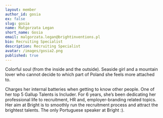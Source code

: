 ```yaml
---
layout: member
author_id: gosia
ex: false
slug: gosia
name: Małgorzata Legan
short_name: Gosia
email: malgorzata.legan@brightinventions.pl
bio: Recruiting Specialist
description: Recruiting Specialist
avatar: /images/gosia2.png
published: true
---
```

Colorful soul (from the inside and the outside). Seaside girl and a mountain lover who cannot decide to which part of Poland she feels more attached to. 

Charges her internal batteries when getting to know other people. One of her top 5 Gallup Talents is Includer. For 6 years, she’s been dedicating her professional life to recruitment, HR and, employer-branding related topics. Her aim at Bright is to smoothly run the recruitment process and attract the brightest talents. The only Portuguese speaker at Bright :).